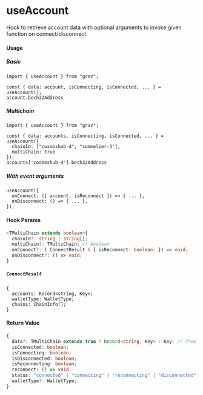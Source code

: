 # useAccount

Hook to retrieve account data with optional arguments to invoke given function on connect/disconnect.

#### Usage

##### Basic

```tsx
import { useAccount } from "graz";

const { data: account, isConnecting, isConnected, ... } = useAccount();
account.bech32Address
```

##### Multichain

```tsx
import { useAccount } from "graz";

const { data: accounts, isConnecting, isConnected, ... } = useAccount({
  chainId: ["cosmoshub-4", "sommelier-3"],
  multiChain: true
});
accounts['cosmoshub-4'].bech32Address
```

##### With event arguments

```tsx
useAccount({
  onConnect: ({ account, isReconnect }) => { ... },
  onDisconnect: () => { ... },
});
```

#### Hook Params

```ts
<TMultiChain extends boolean>{
  chainId?: string | string[];
  multiChain?: TMultiChain; // boolean
  onConnect?: ( ConnectResult & { isReconnect: boolean; }) => void;
  onDisconnect?: () => void;
}
```

##### `ConnectResult`

```tsx
{
  accounts: Record<string, Key>;
  walletType: WalletType;
  chains: ChainInfo[];
}
```

#### Return Value

```ts
{
  data?: TMultiChain extends true ? Record<string, Key> : Key; // from @keplr-wallet/types
  isConnected: boolean;
  isConnecting: boolean;
  isDisconnected: boolean;
  isReconnecting: boolean;
  reconnect: () => void;
  status: "connected" | "connecting" | "reconnecting" | "disconnected";
  walletType?: WalletType;
}
```
